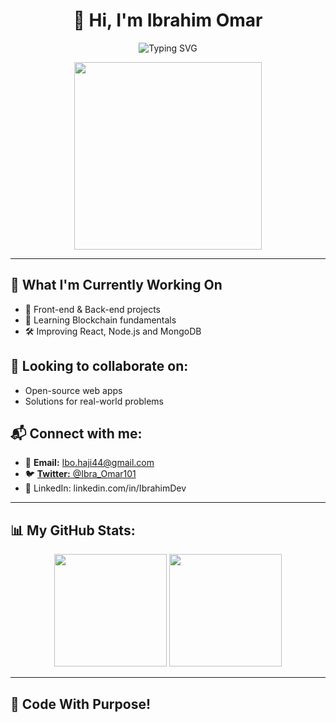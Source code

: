 <h1 align="center">👋 Hi, I'm Ibrahim Omar</h1>
<p align="center">
  <img src="https://readme-typing-svg.herokuapp.com?font=Fira+Code&size=22&pause=1000&color=F7F7F7&center=true&vCenter=true&width=450&lines=Full-Stack+Developer;Code+With+Purpose;Open+Source+Contributor" alt="Typing SVG" />
</p>

<p align="center">
  <img src="https://media.giphy.com/media/qgQUggAC3Pfv687qPC/giphy.gif" width="300" />
</p>

---

## 🔭 What I'm Currently Working On
- 🌟 Front-end & Back-end projects
- 🚀 Learning Blockchain fundamentals
- 🛠️ Improving React, Node.js and MongoDB

## 👯 Looking to collaborate on:
- Open-source web apps
- Solutions for real-world problems

## 📬 Connect with me:
- 📧 **Email:** Ibo.haji44@gmail.com  
- 🐦 [**Twitter:** @Ibra_Omar101](https://twitter.com/Ibra_Omar101)
- 🔗 LinkedIn: linkedin.com/in/IbrahimDev

---

## 📊 My GitHub Stats:

<p align="center">
  <img src="https://github-readme-stats.vercel.app/api?username=Ibrahim-252&show_icons=true&theme=radical" height="180"/>
  <img src="https://github-readme-stats.vercel.app/api/top-langs/?username=Ibrahim-252&layout=compact&theme=radical" height="180"/>
</p>

---

## 🚀 Code With Purpose!

